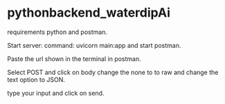# pythonbackend_waterdipAi
requirements python and postman.

Start server: command: uvicorn main:app and start postman.

Paste the url shown in the terminal in postman.

Select POST and click on body change the none to to raw and change the text option to JSON.

type your input and click on send.
